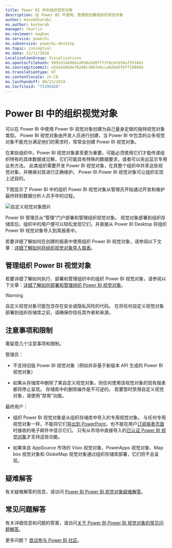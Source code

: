 ```yaml
---
title: Power BI 中的组织视觉对象
description: 在 Power BI 中使用、管理和创建组织的视觉对象
author: KesemSharabi
ms.author: kesharab
manager: rkarlin
ms.reviewer: maghan
ms.service: powerbi
ms.subservice: powerbi-desktop
ms.topic: conceptual
ms.date: 12/11/2018
LocalizationGroup: Visualizations
ms.openlocfilehash: 9992d1449b814938a5d0ff7370c0cb59a75534b5
ms.sourcegitcommit: e2de2e8b8e78240c306fe6cca820e5f6ff188944
ms.translationtype: HT
ms.contentlocale: zh-CN
ms.lasthandoff: 09/23/2019
ms.locfileid: "71195426"
---
```

# <a name="organizational-visuals-in-power-bi"></a>Power BI 中的组织视觉对象

可以在 Power BI 中使用 Power BI 视觉对象创建为自己量身定做的独特视觉对象类型。 Power BI 视觉对象由开发人员进行创建，当 Power BI 中包含的众多视觉对象不能充分满足他们的需求时，常常会创建 Power BI 视觉对象。

在某些组织中，Power BI 视觉对象甚至更为重要，可能必须使用它们才能传递组织特有的具体数据或见解，它们可能具有特殊的数据要求，或者可以突出显示专用业务方法。 此类组织需要开发 Power BI 视觉对象，在其整个组织中共享这些视觉对象，并确保对其进行正确维护。 Power BI Power BI 视觉对象可让组织实现上述目的。

下图显示了 Power BI 中的组织 Power BI 视觉对象从管理员开始通过开发和维护最终转到数据分析人员手中的过程。

![自定义视觉对象图片](media/power-bi-custom-visuals-organizational/custom-visual-org-01.jpg)

Power BI 管理员从“管理”门户部署和管理组织视觉对象。 视觉对象部署到组织存储库后，组织中的用户便可以轻松发现它们，并直接从 Power BI Desktop 将组织 Power BI 视觉对象导入到其报表中。

若要详细了解如何在创建的报表中使用组织 Power BI 视觉对象，请参阅以下文章：[详细了解如何将组织视觉对象导入报表](power-bi-custom-visuals.md)。

## <a name="administer-organizational-power-bi-visuals"></a>管理组织 Power BI 视觉对象

若要详细了解如何执行、部署和管理组织中的组织 Power BI 视觉对象，请参阅以下文章：[详细了解如何部署和管理组织 Power BI 视觉对象](https://go.microsoft.com/fwlink/?linkid=866790)。

> [!WARNING]
> 自定义视觉对象可能包含存在安全或隐私风险的代码。 在将任何自定义视觉对象部署到组织存储库之前，请确保你信任其作者和来源。

## <a name="considerations-and-limitations"></a>注意事项和限制

需留意几个注意事项和限制。

管理员：

* 不支持旧版 Power BI 视觉对象（例如并非基于新版本 API 生成的 Power BI 视觉对象）

* 如果从存储库中删除了某自定义视觉对象，则任何使用该视觉对象的现有报表都将停止呈现。 存储库中的删除操作是不可逆的。 若要暂时禁用自定义视觉对象，请使用“禁用”功能。

最终用户：

* 组织 Power BI 视觉对象是从组织存储库中导入的专用视觉对象。 与任何专用视觉对象一样，不能将它们[导出到 PowerPoint](https://docs.microsoft.com/power-bi/consumer/end-user-powerpoint)，也不能在用户[订阅报表页面](https://docs.microsoft.com/power-bi/consumer/end-user-subscribe)时接收的电子邮件中显示它们。 只有从市场中直接导入的[已认证 Power BI 视觉对象](https://docs.microsoft.com/power-bi/power-bi-custom-visuals-certified)才支持这些功能。

* 如果来自 AppSource 市场的 Visio 视觉对象、PowerApps 视觉对象、Map box 视觉对象和 GlobeMap 视觉对象通过组织存储库部署，它们将不会呈现。

## <a name="troubleshoot"></a>疑难解答

有关疑难解答的信息，请访问 [Power BI Power BI 视觉对象疑难解答](power-bi-custom-visuals-troubleshoot.md)。

## <a name="faq"></a>常见问题解答

有关详细信息和问题的答案，请访问[关于 Power BI Power BI 视觉对象的常见问题解答](power-bi-custom-visuals-faq.md#organizational-visuals)。

更多问题？ [尝试参与 Power BI 社区](http://community.powerbi.com/)。
